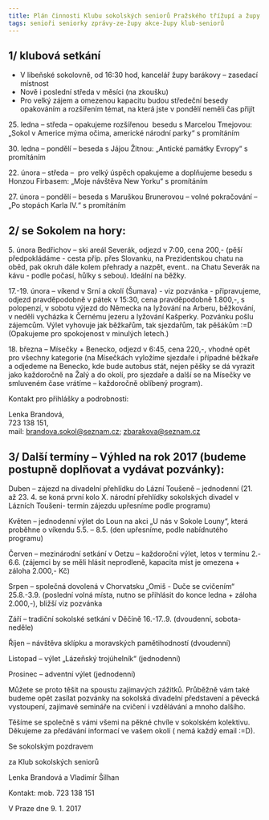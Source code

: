 ```yaml
---
title: Plán činnosti Klubu sokolských seniorů Pražského třížupí a župy Barákovy 2017
tags: senioři seniorky zprávy-ze-župy akce-župy klub-seniorů
---
```


## 1/ klubová setkání 

* V libeňské sokolovně, od 16:30 hod, kancelář župy barákovy – zasedací místnost
* Nově i poslední středa v měsíci (na zkoušku)
* Pro velký zájem a omezenou kapacitu budou středeční besedy opakováním a rozšířením témat, na která jste v pondělí neměli čas přijít


25\. ledna – středa – opakujeme rozšířenou  besedu s Marcelou Tmejovou: „Sokol v Americe mýma očima, americké národní parky“ s promítáním

30\. ledna – pondělí – beseda s Jájou Žitnou: „Antické památky Evropy“ s promítáním

22\. února – středa –  pro velký úspěch opakujeme a doplňujeme besedu s Honzou Firbasem: „Moje návštěva New Yorku“ s promítáním

27\. února – pondělí – beseda s Maruškou Brunerovou – volné pokračování – „Po stopách Karla IV.“ s promítáním

## 2/ se Sokolem na hory:

5\. února Bedřichov – ski areál Severák, odjezd v 7:00, cena 200,- (pěší předpokládáme - cesta příp. přes Slovanku, na Prezidentskou chatu na oběd, pak okruh dále kolem přehrady a nazpět, event.. na Chatu Severák na kávu - podle počasí, hůlky s sebou). Ideální na běžky.

17\.-19. února – víkend v Srní a okolí (Šumava) - viz pozvánka - připravujeme, odjezd pravděpodobně v pátek v 15:30, cena pravděpodobně 1.800,-, s polopenzí, v sobotu výjezd do Německa na lyžování na Arberu, běžkování, v neděli vycházka k Černému jezeru a lyžování Kašperky. Pozvánku pošlu zájemcům. Výlet vyhovuje jak běžkařům, tak sjezdařům, tak pěšákům :=D (Opakujeme pro spokojenost v minulých letech.)

18\. března – Mísečky + Benecko, odjezd v 6:45, cena 220,-, vhodné opět pro všechny kategorie (na Mísečkách vyložíme sjezdaře i případné běžkaře a odjedeme na Benecko, kde bude autobus stát, nejen pěšky se dá vyrazit jako každoročně na Žalý a do okolí, pro sjezdaře a další se na Mísečky ve smluveném čase vrátíme – každoročně oblíbený program).

Kontakt pro přihlášky a podrobnosti:

Lenka Brandová,  
723 138 151,  
mail: brandova.sokol@seznam.cz; zbarakova@seznam.cz

## 3/ Další termíny – Výhled na rok 2017 (budeme postupně doplňovat a vydávat pozvánky):

Duben – zájezd na divadelní přehlídku do Lázní Toušeně – jednodenní (21. až 23. 4. se koná první kolo X. národní přehlídky sokolských divadel v Lázních Toušeni- termín zájezdu upřesníme podle programu)

Květen – jednodenní výlet do Loun na akci „U nás v Sokole Louny“, která proběhne o víkendu 5.5. – 8.5. (den upřesníme, podle nabídnutého programu)

Červen – mezinárodní setkání v Oetzu – každoroční výlet, letos v termínu 2.- 6.6. (zájemci by se měli hlásit neprodleně, kapacita míst je omezena + záloha 2.000,- Kč)

Srpen – společná dovolená v Chorvatsku „Omiš - Duče se cvičením“ 25.8.-3.9. (poslední volná místa, nutno se přihlásit do konce ledna + záloha 2.000,-), bližší viz pozvánka

Září – tradiční sokolské setkání v Děčíně 16.-17..9. (dvoudenní, sobota-neděle)

Říjen – návštěva sklípku a moravských pamětihodností (dvoudenní)

Listopad – výlet „Lázeňský trojúhelník“ (jednodenní)

Prosinec – adventní výlet (jednodenní)

Můžete se proto těšit na spoustu zajímavých zážitků. Průběžně vám také budeme opět zasílat pozvánky na sokolská divadelní představení a pěvecká vystoupení, zajímavé semináře na cvičení i vzdělávání a mnoho dalšího.

Těšíme se společně s vámi všemi na pěkné chvíle v sokolském kolektivu. Děkujeme za předávání informací ve vašem okolí ( nemá každý email :=D).

Se sokolským pozdravem 

za Klub sokolských seniorů

Lenka Brandová a Vladimír Šilhan

Kontakt: mob. 723 138 151

V Praze dne 9. 1. 2017